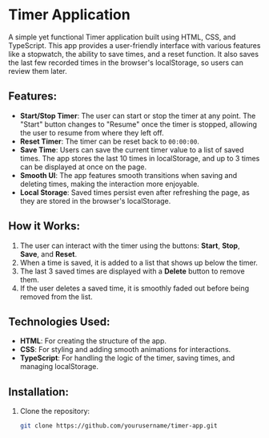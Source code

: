 # Timer Application

A simple yet functional Timer application built using HTML, CSS, and TypeScript. This app provides a user-friendly interface with various features like a stopwatch, the ability to save times, and a reset function. It also saves the last few recorded times in the browser's localStorage, so users can review them later.

## Features:
- **Start/Stop Timer**: The user can start or stop the timer at any point. The "Start" button changes to "Resume" once the timer is stopped, allowing the user to resume from where they left off.
- **Reset Timer**: The timer can be reset back to `00:00:00`.
- **Save Time**: Users can save the current timer value to a list of saved times. The app stores the last 10 times in localStorage, and up to 3 times can be displayed at once on the page.
- **Smooth UI**: The app features smooth transitions when saving and deleting times, making the interaction more enjoyable.
- **Local Storage**: Saved times persist even after refreshing the page, as they are stored in the browser's localStorage.

## How it Works:
1. The user can interact with the timer using the buttons: **Start**, **Stop**, **Save**, and **Reset**.
2. When a time is saved, it is added to a list that shows up below the timer.
3. The last 3 saved times are displayed with a **Delete** button to remove them.
4. If the user deletes a saved time, it is smoothly faded out before being removed from the list.

## Technologies Used:
- **HTML**: For creating the structure of the app.
- **CSS**: For styling and adding smooth animations for interactions.
- **TypeScript**: For handling the logic of the timer, saving times, and managing localStorage.

## Installation:
1. Clone the repository:
   ```bash
   git clone https://github.com/yourusername/timer-app.git
